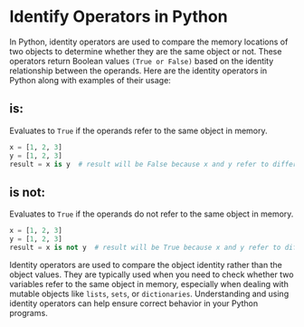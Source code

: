 # Identify Operators in Python

In Python, identity operators are used to compare the memory locations of two objects to determine whether they are the same object or not. These operators return Boolean values `(True or False)` based on the identity relationship between the operands. Here are the identity operators in Python along with examples of their usage:

## is: 
Evaluates to `True` if the operands refer to the same object in memory.

```python
x = [1, 2, 3]
y = [1, 2, 3]
result = x is y  # result will be False because x and y refer to different objects
```

## is not: 
Evaluates to `True` if the operands do not refer to the same object in memory.

```python
x = [1, 2, 3]
y = [1, 2, 3]
result = x is not y  # result will be True because x and y refer to different objects
```

Identity operators are used to compare the object identity rather than the object values. They are typically used when you need to check whether two variables refer to the same object in memory, especially when dealing with mutable objects like `lists`, `sets`, or `dictionaries`. Understanding and using identity operators can help ensure correct behavior in your Python programs.